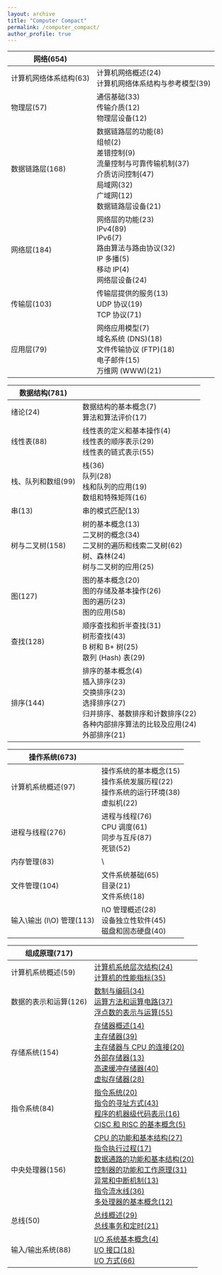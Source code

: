 ```yaml
---
layout: archive
title: "Computer Compact"
permalink: /computer_compact/
author_profile: true
---
```


| 网络(654)              |                                                              |
| ---------------------- | ------------------------------------------------------------ |
| 计算机网络体系结构(63) | 计算机网络概述(24)<br />计算机网络体系结构与参考模型(39)     |
| 物理层(57)             | 通信基础(33)<br />传输介质(12)<br />物理层设备(12)           |
| 数据链路层(168)        | 数据链路层的功能(8)<br />组帧(2)<br />差错控制(9)<br />流量控制与可靠传输机制(37)<br />介质访问控制(47)<br />局域网(32)<br />广域网(12)<br />数据链路层设备(21) |
| 网络层(184)            | 网络层的功能(23)<br />IPv4(89)<br />IPv6(7)<br />路由算法与路由协议(32)<br />IP 多播(5)<br />移动 IP(4)<br />网络层设备(24) |
| 传输层(103)            | 传输层提供的服务(13)<br />UDP 协议(19)<br />TCP 协议(71)     |
| 应用层(79)             | 网络应用模型(7)<br />域名系统 (DNS)(18)<br />文件传输协议 (FTP)(18)<br />电子邮件(15)<br />万维网 (WWW)(21) |

| 数据结构(781)      |                                                              |
| ------------------ | ------------------------------------------------------------ |
| 绪论(24)           | 数据结构的基本概念(7)<br />算法和算法评价(17)                |
| 线性表(88)         | 线性表的定义和基本操作(4)<br />线性表的顺序表示(29)<br />线性表的链式表示(55) |
| 栈、队列和数组(99) | 栈(36)<br />队列(28)<br />栈和队列的应用(19)<br />数组和特殊矩阵(16) |
| 串(13)             | 串的模式匹配(13)                                             |
| 树与二叉树(158)    | 树的基本概念(13)<br />二叉树的概念(34)<br />二叉树的遍历和线索二叉树(62)<br />树、森林(24)<br />树与二叉树的应用(25) |
| 图(127)            | 图的基本概念(20)<br />图的存储及基本操作(26)<br />图的遍历(23)<br />图的应用(58) |
| 查找(128)          | 顺序查找和折半查找(31)<br />树形查找(43)<br />B 树和 B+ 树(25)<br />散列 (Hash) 表(29) |
| 排序(144)          | 排序的基本概念(4)<br />插入排序(23)<br />交换排序(23)<br />选择排序(27)<br />归并排序、基数排序和计数排序(22)<br />各种内部排序算法的比较及应用(24)<br />外部排序(21) |

| 操作系统(673)             |                                                              |
| ------------------------- | ------------------------------------------------------------ |
| 计算机系统概述(97)        | 操作系统的基本概念(15)<br />操作系统发展历程(22)<br />操作系统的运行环境(38)<br />虚拟机(22) |
| 进程与线程(276)           | 进程与线程(76)<br />CPU 调度(61)<br />同步与互斥(87)<br />死锁(52) |
| 内存管理(83)              | \                                                            |
| 文件管理(104)             | 文件系统基础(65)<br />目录(21)<br />文件系统(18)             |
| 输入\输出 (I\O) 管理(113) | I\O 管理概述(28)<br />设备独立性软件(45)<br />磁盘和固态硬盘(40) |

| 组成原理(717)         |                                                              |
| --------------------- | ------------------------------------------------------------ |
| 计算机系统概述(59)    | [计算机系统层次结构(24)](http://zengbaocheng-996.github.io/files/computer_compact/oaa/1.pdf)<br />[计算机的性能指标(35)](http://zengbaocheng-996.github.io/files/computer_compact/oaa/2.pdf) |
| 数据的表示和运算(126) | [数制与编码(34)](http://zengbaocheng-996.github.io/files/computer_compact/oaa/3.pdf)<br />[运算方法和运算电路(37)](http://zengbaocheng-996.github.io/files/computer_compact/oaa/4.pdf)<br />[浮点数的表示与运算(55)](http://zengbaocheng-996.github.io/files/computer_compact/oaa/5.pdf) |
| 存储系统(154)         | [存储器概述(14)](http://zengbaocheng-996.github.io/files/computer_compact/oaa/6.pdf)<br />[主存储器(39)](http://zengbaocheng-996.github.io/files/computer_compact/oaa/7.pdf)<br />[主存储器与 CPU 的连接(20)](http://zengbaocheng-996.github.io/files/computer_compact/oaa/8.pdf)<br />[外部存储器(13)](http://zengbaocheng-996.github.io/files/computer_compact/oaa/9.pdf)<br />[高速缓冲存储器(40)](http://zengbaocheng-996.github.io/files/computer_compact/oaa/10.pdf)<br />[虚拟存储器(28)](http://zengbaocheng-996.github.io/files/computer_compact/oaa/11.pdf) |
| 指令系统(84)          | [指令系统(20)](http://zengbaocheng-996.github.io/files/computer_compact/oaa/12.pdf)<br />[指令的寻址方式(43)](http://zengbaocheng-996.github.io/files/computer_compact/oaa/13.pdf)<br />[程序的机器级代码表示(16)](http://zengbaocheng-996.github.io/files/computer_compact/oaa/14.pdf)<br />[CISC 和 RISC 的基本概念(5)](http://zengbaocheng-996.github.io/files/computer_compact/oaa/15.pdf) |
| 中央处理器(156)       | [CPU 的功能和基本结构(27)](http://zengbaocheng-996.github.io/files/computer_compact/oaa/16.pdf)<br />[指令执行过程(17)](http://zengbaocheng-996.github.io/files/computer_compact/oaa/17.pdf)<br />[数据通路的功能和基本结构(20)](http://zengbaocheng-996.github.io/files/computer_compact/oaa/18.pdf)<br />[控制器的功能和工作原理(31)](http://zengbaocheng-996.github.io/files/computer_compact/oaa/19.pdf)<br />[异常和中断机制(13)](http://zengbaocheng-996.github.io/files/computer_compact/oaa/20.pdf)<br />[指令流水线(36)](http://zengbaocheng-996.github.io/files/computer_compact/oaa/21.pdf)<br />[多处理器的基本概念(12)](http://zengbaocheng-996.github.io/files/computer_compact/oaa/22.pdf) |
| 总线(50)              | [总线概述(29)](http://zengbaocheng-996.github.io/files/computer_compact/oaa/23.pdf)<br />[总线事务和定时(21)](http://zengbaocheng-996.github.io/files/computer_compact/oaa/24.pdf) |
| 输入/输出系统(88)     | [I/O 系统基本概念(4)](http://zengbaocheng-996.github.io/files/computer_compact/oaa/25.pdf)<br />[I/O 接口(18)](http://zengbaocheng-996.github.io/files/computer_compact/oaa/26.pdf)<br />[I/O 方式(66)](http://zengbaocheng-996.github.io/files/computer_compact/oaa/27.pdf) |

